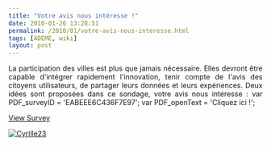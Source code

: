 ```yaml
---
title: "Votre avis nous intéresse !"
date: 2010-01-26 13:28:51
permalink: /2010/01/votre-avis-nous-interesse.html
tags: [ADEME, wiki]
layout: post
---
```


<p align="justify">La participation des villes est plus que jamais nécessaire. Elles devront être capable d'intégrer rapidement l'innovation, tenir compte de l'avis des citoyens utilisateurs, de partager leurs données et leurs expériences. Deux idées sont proposées dans ce sondage, votre avis nous intéresse :  var PDF_surveyID = 'EABEEE6C436F7E97'; var PDF_openText = 'Cliquez ici !'; </p> <p align="justify"> </p><a href="http://surveys.polldaddy.com/s/EABEEE6C436F7E97/">View Survey</a> <p align="justify"><a rel="lightbox" href="https://gabrielplassat.github.io/transportsdufutur/wp-content/uploads/sites/6/old/6a0120a66d2ad4970b01287713d672970c-pi.jpg"><img class="asset asset-image at-xid-6a0120a66d2ad4970b01287713d672970c " title="Cyrille23" alt="Cyrille23" src="/wp-content/uploads/sites/6/old/6a0120a66d2ad4970b01287713d672970c-320pi.jpg" border="0" /></a> <br /></p> <p align="justify"> </p>
